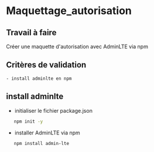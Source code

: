# Maquettage_autorisation

## Travail à faire
 Créer une maquette d'autorisation avec AdminLTE via npm

## Critères de validation
    - install adminlte en npm

## install adminlte

 - initialiser le fichier package.json
 ```bash
    npm init -y
 ```

  -  installer AdminLTE via npm
 ```bash
    npm install admin-lte
 ```